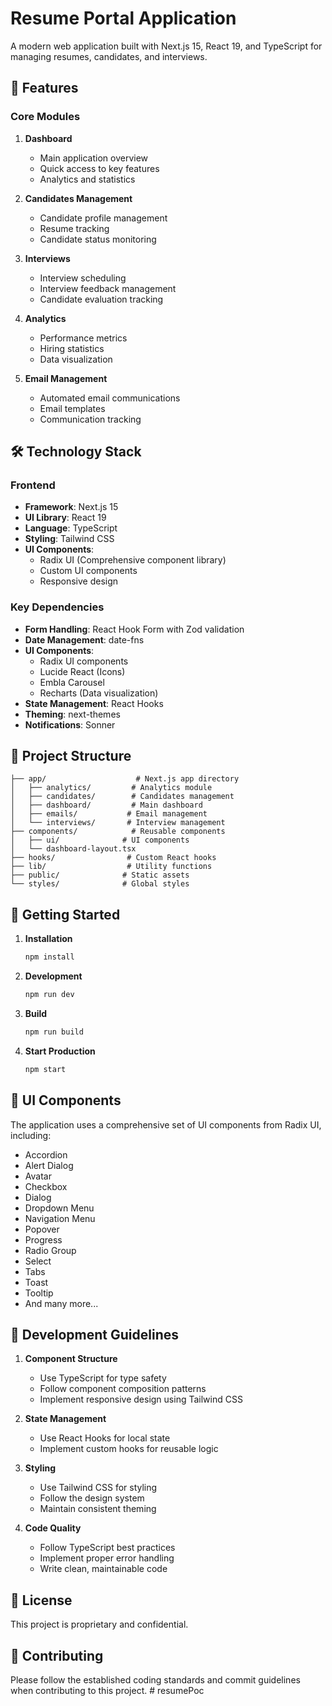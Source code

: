 # Resume Portal Application

A modern web application built with Next.js 15, React 19, and TypeScript for managing resumes, candidates, and interviews.

## 🚀 Features

### Core Modules

1. **Dashboard**
   - Main application overview
   - Quick access to key features
   - Analytics and statistics

2. **Candidates Management**
   - Candidate profile management
   - Resume tracking
   - Candidate status monitoring

3. **Interviews**
   - Interview scheduling
   - Interview feedback management
   - Candidate evaluation tracking

4. **Analytics**
   - Performance metrics
   - Hiring statistics
   - Data visualization

5. **Email Management**
   - Automated email communications
   - Email templates
   - Communication tracking

## 🛠️ Technology Stack

### Frontend
- **Framework**: Next.js 15
- **UI Library**: React 19
- **Language**: TypeScript
- **Styling**: Tailwind CSS
- **UI Components**: 
  - Radix UI (Comprehensive component library)
  - Custom UI components
  - Responsive design

### Key Dependencies
- **Form Handling**: React Hook Form with Zod validation
- **Date Management**: date-fns
- **UI Components**: 
  - Radix UI components
  - Lucide React (Icons)
  - Embla Carousel
  - Recharts (Data visualization)
- **State Management**: React Hooks
- **Theming**: next-themes
- **Notifications**: Sonner

## 📁 Project Structure

```
├── app/                    # Next.js app directory
│   ├── analytics/         # Analytics module
│   ├── candidates/        # Candidates management
│   ├── dashboard/         # Main dashboard
│   ├── emails/           # Email management
│   └── interviews/       # Interview management
├── components/            # Reusable components
│   ├── ui/              # UI components
│   └── dashboard-layout.tsx
├── hooks/                # Custom React hooks
├── lib/                  # Utility functions
├── public/              # Static assets
└── styles/              # Global styles
```

## 🚀 Getting Started

1. **Installation**
   ```bash
   npm install
   ```

2. **Development**
   ```bash
   npm run dev
   ```

3. **Build**
   ```bash
   npm run build
   ```

4. **Start Production**
   ```bash
   npm start
   ```

## 🎨 UI Components

The application uses a comprehensive set of UI components from Radix UI, including:
- Accordion
- Alert Dialog
- Avatar
- Checkbox
- Dialog
- Dropdown Menu
- Navigation Menu
- Popover
- Progress
- Radio Group
- Select
- Tabs
- Toast
- Tooltip
- And many more...

## 🔧 Development Guidelines

1. **Component Structure**
   - Use TypeScript for type safety
   - Follow component composition patterns
   - Implement responsive design using Tailwind CSS

2. **State Management**
   - Use React Hooks for local state
   - Implement custom hooks for reusable logic

3. **Styling**
   - Use Tailwind CSS for styling
   - Follow the design system
   - Maintain consistent theming

4. **Code Quality**
   - Follow TypeScript best practices
   - Implement proper error handling
   - Write clean, maintainable code

## 📝 License

This project is proprietary and confidential.

## 👥 Contributing

Please follow the established coding standards and commit guidelines when contributing to this project. # resumePoc
